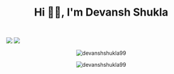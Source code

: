 <h1 align="center"> Hi 👋🏻, I'm Devansh Shukla </h1>
     
<br>

[![](https://img.shields.io/badge/ORCID-informational?style=flat&logo=ORCID&logoColor=white&color=A6CE39)](https://orcid.org/0000-0003-0610-9747)
[![](https://img.shields.io/badge/Twitter-1DA1F2?&logo=twitter&logoColor=white)](https://www.twitter.com/devanshshukla99)

<p align="left"> </p><p align="center"> 
<!--   <img src=https://github-readme-stats.vercel.app/api?username=devanshshukla99&show_icons=true&count_private=true alt=devanshshukla99 />  -->
	<img src="https://github-readme-stats.vercel.app/api?username=devanshshukla99&show_icons=true&count_private=true&theme=dracula&title_color=3fb4e0&bg_color=000000&hide_border=true" alt="devanshshukla99" />
</p>	
<p align="left"> </p><p align="center"> 
	<img src="https://github-readme-stats.vercel.app/api/top-langs/?username=devanshshukla99&layout=compact&theme=dracula&bg_color=000000&title_color=3fb4e0&hide_border=true" alt="devanshshukla99" />
</p>


<!--

 - 😄 Pronouns: He/Him/His
 - 📫 How to reach me: Find me on <a href="https://twitter.com/devanshshukla99"> <img height="25" src="https://github.com/devanshshukla99/devanshshukla99/blob/master/icon/twitter.png?raw=true"></a> 
-->
